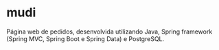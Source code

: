 # mudi
Página web de pedidos, desenvolvida utilizando Java, Spring framework (Spring MVC, Spring Boot e Spring Data) e PostgreSQL.
